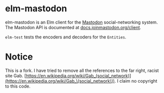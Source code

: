 # elm-mastodon
elm-mastodon is an Elm client for the [Mastodon](https://joinmastodon.org/) social-networking system. The Mastodon API is documented at [docs.joinmastodon.org/client](https://docs.joinmastodon.org/client/).

`elm-test` tests the encoders and decoders for the `Entities`.

# Notice

This is a fork. I have tried to remove all the references to the far right, racist site Gab. [https://en.wikipedia.org/wiki/Gab_(social_network)](https://en.wikipedia.org/wiki/Gab_\(social_network\)).
I claim no copyright to this code.
